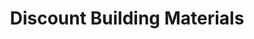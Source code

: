 ---
title: "Discount Building Materials"
url: /oxford/discount-building-materials/
shop: hardware
---